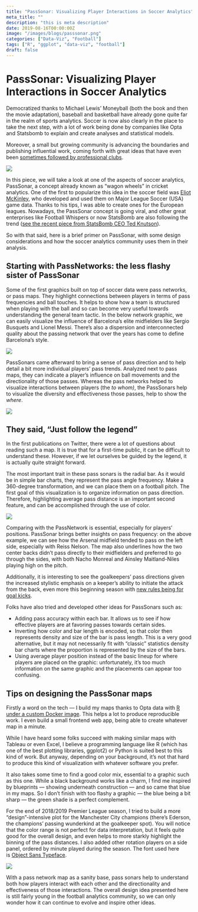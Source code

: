 ```yaml
---
title: "PassSonar: Visualizing Player Interactions in Soccer Analytics"
meta_title: ""
description: "this is meta description"
date: 2019-08-16T00:00:00Z
image: "/images/blogs/passsonar.png"
categories: ["Data-Viz", "Football"]
tags: ["R", "ggplot", "data-viz", "football"]
draft: false
---
```


# PassSonar: Visualizing Player Interactions in Soccer Analytics

Democratized thanks to Michael Lewis’ Moneyball (both the book and then the movie adaptation), baseball and basketball have already gone quite far in the realm of sports analytics. Soccer is now also clearly in the place to take the next step, with a lot of work being done by companies like Opta and Statsbomb to explain and create analyses and statistical models.

Moreover, a small but growing community is advancing the boundaries and publishing influential work, coming forth with great ideas that have even been [sometimes followed by professional clubs](https://twitter.com/experimental361/status/1130171706604179457).

![](/blog/03_passsonar/01.png)

In this piece, we will take a look at one of the aspects of soccer analytics, PassSonar, a concept already known as “wagon wheels” in cricket analytics. One of the first to popularize this idea in the soccer field was [Eliot McKinley](https://twitter.com/etmckinley), who developed and used them on Major League Soccer (USA) game data. Thanks to his tips, I was able to create ones for the European leagues. Nowadays, the PassSonar concept is going viral, and other great enterprises like Football Whispers or now StatsBomb are also following the trend ([see the recent piece from StatsBomb CEO Ted Knutson](https://statsbomb.com/2019/07/a-sneak-peak-at-iq-tactics-a-brief-history-of-radials-sonars-wagon-wheels-in-soccer/)).

So with that said, here is a brief primer on PassSonar, with some design considerations and how the soccer analytics community uses them in their analysis.

## Starting with PassNetworks: the less flashy sister of PassSonar

Some of the first graphics built on top of soccer data were pass networks, or pass maps. They highlight connections between players in terms of pass frequencies and ball touches. It helps to show how a team is structured when playing with the ball and so can become very useful towards understanding the general team tactic. In the below network graphic, we can easily visualize the influence of Barcelona’s elite midfielders like Sergio Busquets and Lionel Messi. There’s also a dispersion and interconnected quality about the passing network that over the years has come to define Barcelona’s style.

![](/blog/03_passsonar/02.png)

PassSonars came afterward to bring a sense of pass direction and to help detail a bit more individual players’ pass trends. Analyzed next to pass maps, they can indicate a player’s influence on ball movements and the directionality of those passes. Whereas the pass networks helped to visualize interactions between players (the _to whom)_, the PassSonars help to visualize the diversity and effectiveness those passes, help to show the _where_.

![](/blog/03_passsonar/03.png)

## They said, “Just follow the legend”

In the first publications on Twitter, there were a lot of questions about reading such a map. It is true that for a first-time public, it can be difficult to understand these. However, if we let ourselves be guided by the legend, it is actually quite straight forward.

The most important trait in these pass sonars is the radial bar. As it would be in simple bar charts, they represent the pass angle frequency. Make a 360-degree transformation, and we can place them on a football pitch. The first goal of this visualization is to organize information on pass direction. Therefore, highlighting average pass distance is an important second feature, and can be accomplished through the use of color.

![](/blog/03_passsonar/04.png)

Comparing with the PassNetwork is essential, especially for players’ positions. PassSonar brings better insights on pass frequency: on the above example, we can see how the Arsenal midfield tended to pass on the left side, especially with Reiss Nelson. The map also underlines how the two center backs didn’t pass directly to their midfielders and preferred to go through the sides, with both Nacho Monreal and Ainsley Maitland-Niles playing high on the pitch.

Additionally, it is interesting to see the goalkeepers’ pass directions given the increased stylistic emphasis on a keeper’s ability to initiate the attack from the back, even more this beginning season with [new rules being for goal kicks](https://www.bbc.co.uk/newsround/49236534).

Folks have also tried and developed other ideas for PassSonars such as:

- Adding pass accuracy within each bar. It allows us to see if how effective players are at favoring passes towards certain sides.
- Inverting how color and bar length is encoded, so that color then represents density and size of the bar is pass length. This is a very good alternative, but it may not necessarily fit with “classic” statistics density bar charts where the proportion is represented by the size of the bars.
- Using average player position instead of the basic lineup for where players are placed on the graphic: unfortunately, it’s too much information on the same graphic and the placements can appear too confusing.

## Tips on designing the PassSonar maps

Firstly a word on the tech — I build my maps thanks to Opta data with [R under a custom Docker image](https://www.rocker-project.org/). This helps a lot to produce reproducible work. I even build a small frontend web app, being able to create whatever map in a minute.

While I have heard some folks succeed with making similar maps with Tableau or even Excel, I believe a programming language like R (which has one of the best plotting libraries, ggplot2) or Python is suited best to this kind of work. But anyway, depending on your background, it’s not that hard to produce this kind of visualization with whatever software you prefer.

It also takes some time to find a good color mix, essential to a graphic such as this one. While a black background works like a charm, I find me inspired by blueprints — showing underneath construction — and so came that blue in my maps. So I don’t finish with too flashy a graphic — the blue being a bit sharp — the green shade is a perfect complement.

For the end of 2018/2019 Premier League season, I tried to build a more “design”-intensive plot for the Manchester City champions (there’s Ederson, the champions’ passing wunderkind at the goalkeeper spot). You will notice that the color range is not perfect for data interpretation, but it feels quite good for the overall design, and even helps to more starkly highlight the binning of the pass distances. I also added other rotation players on a side panel, ordered by minute played during the season. The font used here is [Object Sans Typeface](https://www.behance.net/gallery/71644255/Object-Sans-Geometric-Font-Family-Free-Fonts).

![](/blog/03_passsonar/05.png)

With a pass network map as a sanity base, pass sonars help to understand both how players interact with each other and the directionality and effectiveness of those interactions. The overall design idea presented here is still fairly young in the football analytics community, so we can only wonder how it can continue to evolve and inspire other ideas.